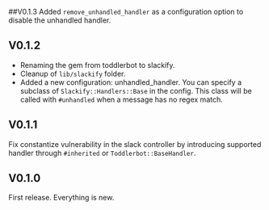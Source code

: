 ##V0.1.3
Added `remove_unhandled_handler` as a configuration option to disable the unhandled handler.

## V0.1.2

* Renaming the gem from toddlerbot to slackify.
* Cleanup of `lib/slackify` folder.
* Added a new configuration: unhandled_handler. You can specify a subclass of `Slackify::Handlers::Base` in the config. This class will be called with `#unhandled` when a message has no regex match.

## V0.1.1

Fix constantize vulnerability in the slack controller by introducing supported handler through `#inherited` or `Toddlerbot::BaseHandler`.

## V0.1.0

First release. Everything is new.
